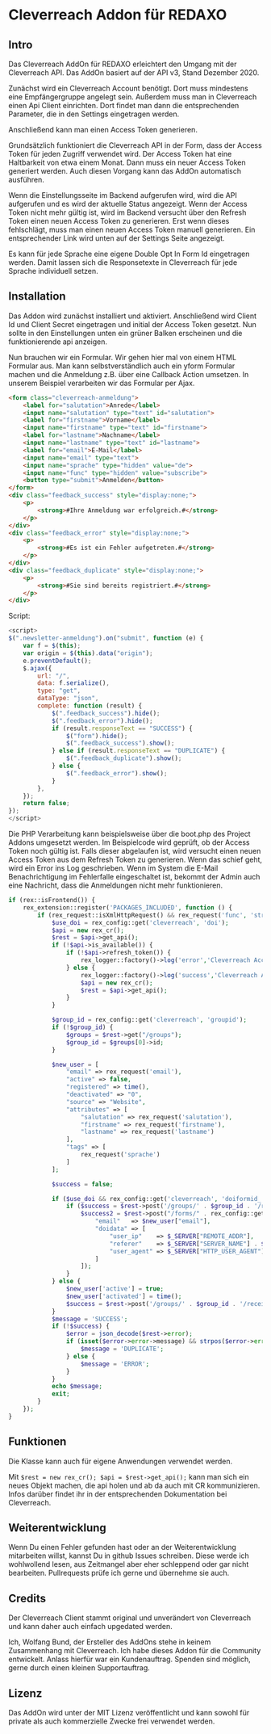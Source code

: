 # Cleverreach Addon für REDAXO

## Intro

Das Cleverreach AddOn für REDAXO erleichtert den Umgang mit der Cleverreach API. Das AddOn basiert auf der API v3, Stand Dezember 2020.

Zunächst wird ein Cleverreach Account benötigt. Dort muss mindestens eine Empfängergruppe angelegt sein. Außerdem muss man in Cleverreach einen Api Client einrichten. Dort findet man dann die entsprechenden Parameter, die in den Settings eingetragen werden.

Anschließend kann man einen Access Token generieren.

Grundsätzlich funktioniert die Cleverreach API in der Form, dass der Access Token für jeden Zugriff verwendet wird. Der Access Token hat eine Haltbarkeit von etwa einem Monat. Dann muss ein neuer Access Token generiert werden. Auch diesen Vorgang kann das AddOn automatisch ausführen.

Wenn die Einstellungsseite im Backend aufgerufen wird, wird die API aufgerufen und es wird der aktuelle Status angezeigt. Wenn der Access Token nicht mehr gültig ist, wird im Backend versucht über den Refresh Token einen neuen Access Token zu generieren. Erst wenn dieses fehlschlägt, muss man einen neuen Access Token manuell generieren. Ein entsprechender Link wird unten auf der Settings Seite angezeigt.

Es kann für jede Sprache eine eigene Double Opt In Form Id eingetragen werden. Damit lassen sich die Responsetexte in Cleverreach für jede Sprache individuell setzen.

## Installation

Das Addon wird zunächst installiert und aktiviert. Anschließend wird Client Id und Client Secret eingetragen und initial der Access Token gesetzt. Nun sollte in den Einstellungen unten ein grüner Balken erscheinen und die funktionierende api anzeigen.

Nun brauchen wir ein Formular. Wir gehen hier mal von einem HTML Formular aus. Man kann selbstverständlich auch ein yform Formular machen und die Anmeldung z.B. über eine Callback Action umsetzen. In unserem Beispiel verarbeiten wir das Formular per Ajax.

```html
<form class="cleverreach-anmeldung">
    <label for="salutation">Anrede</label>
    <input name="salutation" type="text" id="salutation">
    <label for="firstname">Vorname</label>
    <input name="firstname" type="text" id="firstname">
    <label for="lastname">Nachname</label>
    <input name="lastname" type="text" id="lastname">
    <label for="email">E-Mail</label>
    <input name="email" type="text">
    <input name="sprache" type="hidden" value="de">
    <input name="func" type="hidden" value="subscribe">
    <button type="submit">Anmelden</button>
</form>
<div class="feedback_success" style="display:none;">
    <p>
        <strong>#Ihre Anmeldung war erfolgreich.#</strong>
    </p>
</div>
<div class="feedback_error" style="display:none;">
    <p>
        <strong>#Es ist ein Fehler aufgetreten.#</strong>
    </p>
</div>
<div class="feedback_duplicate" style="display:none;">
    <p>
        <strong>#Sie sind bereits registriert.#</strong>
    </p>
</div>
```

Script:

```js
<script>
$(".newsletter-anmeldung").on("submit", function (e) {
    var f = $(this);
    var origin = $(this).data("origin");
    e.preventDefault();
    $.ajax({
        url: "/",
        data: f.serialize(),
        type: "get",
        dataType: "json",
        complete: function (result) {
            $(".feedback_success").hide();
            $(".feedback_error").hide();
            if (result.responseText == "SUCCESS") {
                $("form").hide();
                $(".feedback_success").show();
            } else if (result.responseText == "DUPLICATE") {
                $(".feedback_duplicate").show();
            } else {
                $(".feedback_error").show();
            }
        },
    });
    return false;
});
</script>
```

Die PHP Verarbeitung kann beispielsweise über die boot.php des Project Addons umgesetzt werden. Im Beispielcode wird geprüft, ob der Access Token noch gültig ist. Falls dieser abgelaufen ist, wird versucht einen neuen Access Token aus dem Refresh Token zu generieren. Wenn das schief geht, wird ein Error ins Log geschrieben. Wenn im System die E-Mail Benachrichtigung im Fehlerfalle eingeschaltet ist, bekommt der Admin auch eine Nachricht, dass die Anmeldungen nicht mehr funktionieren.

```php
if (rex::isFrontend()) {
    rex_extension::register('PACKAGES_INCLUDED', function () {
        if (rex_request::isXmlHttpRequest() && rex_request('func', 'string') == 'subscribe') {
            $use_doi = rex_config::get('cleverreach', 'doi');
            $api = new rex_cr();
            $rest = $api->get_api();
            if (!$api->is_available()) {
                if (!$api->refresh_token()) {
                    rex_logger::factory()->log('error','Cleverreach Access Key nicht mehr gültig und muss erneuert werden.');
                } else {
                    rex_logger::factory()->log('success','Cleverreach Access Key wurde aus dem Refresh Key erneuert.');
                    $api = new rex_cr();
                    $rest = $api->get_api();        
                }
            }

            $group_id = rex_config::get('cleverreach', 'groupid');
            if (!$group_id) {
                $groups = $rest->get("/groups");
                $group_id = $groups[0]->id;
            }

            $new_user = [
                "email" => rex_request('email'),
                "active" => false,
                "registered" => time(),
                "deactivated" => "0",
                "source" => "Website",
                "attributes" => [
                    "salutation" => rex_request('salutation'),
                    "firstname" => rex_request('firstname'),
                    "lastname" => rex_request('lastname')
                ],
                "tags" => [
                    rex_request('sprache')
                ]
            ];

            $success = false;

            if ($use_doi && rex_config::get('cleverreach', 'doiformid_'.rex_clang::getCurrentId())) {
                if ($success = $rest->post('/groups/' . $group_id . '/receivers', $new_user)) {
                    $success2 = $rest->post("/forms/" . rex_config::get('cleverreach', 'doiformid_'.rex_clang::getCurrentId()) . "/send/activate", [
                        "email"   => $new_user["email"],
                        "doidata" => [
                            "user_ip"    => $_SERVER["REMOTE_ADDR"],
                            "referer"    => $_SERVER["SERVER_NAME"] . $_SERVER["REQUEST_URI"],
                            "user_agent" => $_SERVER["HTTP_USER_AGENT"]
                        ]
                    ]);
                }
            } else {
                $new_user['active'] = true;
                $new_user['activated'] = time();
                $success = $rest->post('/groups/' . $group_id . '/receivers', $new_user);
            }
            $message = 'SUCCESS';
            if (!$success) {
                $error = json_decode($rest->error);
                if (isset($error->error->message) && strpos($error->error->message,'duplicate address')) {
                    $message = 'DUPLICATE';
                } else {
                    $message = 'ERROR';
                }
            }
            echo $message;
            exit;
        }
    });
}

```


## Funktionen

Die Klasse kann auch für eigene Anwendungen verwendet werden.

Mit `$rest = new rex_cr(); $api = $rest->get_api();` kann man sich ein neues Objekt machen, die api holen und ab da auch mit CR kommunizieren. Infos darüber findet ihr in der entsprechenden Dokumentation bei Cleverreach.

## Weiterentwicklung

Wenn Du einen Fehler gefunden hast oder an der Weiterentwicklung mitarbeiten willst, kannst Du in github Issues schreiben. Diese werde ich wohlwollend lesen, aus Zeitmangel aber eher schleppend oder gar nicht bearbeiten. Pullrequests prüfe ich gerne und übernehme sie auch.


## Credits

Der Cleverreach Client stammt original und unverändert von Cleverreach und kann daher auch einfach upgedated werden.

Ich, Wolfang Bund, der Ersteller des AddOns stehe in keinem Zusammenhang mit Cleverreach. Ich habe dieses Addon für die Community entwickelt. Anlass hierfür war ein Kundenauftrag. Spenden sind möglich, gerne durch einen kleinen Supportauftrag.

## Lizenz

Das AddOn wird unter der MIT Lizenz veröffentlicht und kann sowohl für private als auch kommerzielle Zwecke frei verwendet werden.
